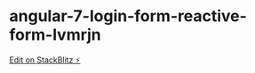# angular-7-login-form-reactive-form-lvmrjn

[Edit on StackBlitz ⚡️](https://stackblitz.com/edit/angular-7-login-form-reactive-form-lvmrjn)